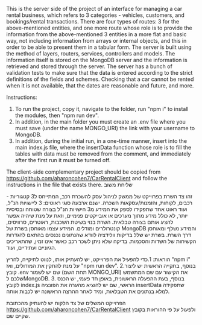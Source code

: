 This is the server side of the project of an interface for managing a car rental business, which refers to 3 categories - vehicles, customers, and bookings/rental transactions.
There are four types of routes: 3 for the above-mentioned entities, and one more route whose role is to provide the information from the above-mentioned 3 entities in a more flat and basic way, not including information from arrays or internal objects, and this in order to be able to present them in a tabular form.
The server is built using the method of layers, routers, services, controllers and models.
The information itself is stored on the MongoDB server and the information is retrieved and stored through the server.
The server has a bunch of validation tests to make sure that the data is entered according to the strict definitions of the fields and schemes.
Checking that a car cannot be rented when it is not available, that the dates are reasonable and future, and more.

Instructions:
1. To run the project, copy it, navigate to the folder, run "npm i" to install the modules, then "npm run dev".
2. In addition, in the main folder you must create an .env file where you must save (under the name MONGO_URI) the link with your username to MongoDB.
3. In addition, during the initial run, in a one-time manner, insert into the main index.js file, where the insertData function whose role is to fill the tables with data must be removed from the comment, and immediately after the first run it must be turned off.

The client-side complementary project should be copied from https://github.com/aharoncohen7/CarRentalClient
and follow the instructions in the file that exists there.
שליחת משוב



זהו צד השרת בפרוייקט של ממשק לניהול עסק להשכרת רכב, המתייחס ל3 קטגוריות - רכבים, לקוחות, והזמנות/עסקאות השכרה.
ישנם ארבעה סוגי ראוטים: 3 ליישויות הנ"ל, ועוד ראוט אחד שתפקידו לספק את המידע מ3 הישויות הנ"ל בצורה שטוחה ובסיסית יותר, לא כולל מידע מתוך מערכים או אובייקטים פנימיים, וזאת על מנת שיהיה אפשר להציג אותם בצורה טבלאית.
השרת בנוי בשיטת השכבות, ראוטרים, סרוויסים, קונטרולרים ומודלים.
המידע עצמו מאוחסן בשרת של MongoDB והמידע נשלף ומאוחסן דרך השרת.
בשרת יש שלל בדיקות וולידציה לוודא שהנתונים נכנסים בהתאם להגדרות הקשיחות של השדות והסכמות.
בדיקה שלא ניתן לשכר רכב כאשר אינו זמין, שהתאריכים הגיוניים ועתידיים, ועוד.

הוראות:
1.כדי להפעיל את הפרוייקט, יש להעתיק אותו, לנווט לתיקייה, להריץ "npm i" על מנת להתקין את המודולים, ואז "npm run dev".
2.בנוסף, בתקייה הראשית יש ליצור קובץ .env שם יש לשמור (תחת השם MONGO_URI) את הקישור עם שם המתשמש שלכם לMongoDB.
3. בנוסף, בעת ההפעלה הראשונית, באופן חד פעמי, יש הכנס לקובץ index.js הראשי, שם יש להוציא מהערה את הפונציה insertData שתפקידה למלא בנתונים את הטבלאות, ומיד לאחר ההרצה הראשונה יש לכבות אותה.

הפרוייקט המשלים של צד הלקוח יש להעתיק מהכתובת https://github.com/aharoncohen7/CarRentalClient
ולפעול על פי ההוראות בקובץ שקיים שם.


